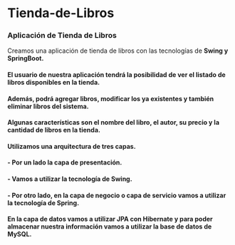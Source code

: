 # Tienda-de-Libros
### Aplicación de Tienda de Libros
Creamos una aplicación de tienda de libros con las tecnologías de **Swing y SpringBoot.**

#### El usuario de nuestra aplicación tendrá la posibilidad de ver el listado de libros disponibles en la tienda.

#### Además, podrá agregar libros, modificar los ya existentes y también eliminar libros del sistema.

#### Algunas características son el nombre del libro, el autor, su precio y la cantidad de libros en la tienda.

#### Utilizamos una arquitectura de tres capas.

#### - Por un lado la capa de presentación.

#### - Vamos a utilizar la tecnología de Swing.

#### - Por otro lado, en la capa de negocio o capa de servicio vamos a utilizar la tecnología de Spring.

#### En la capa de datos vamos a utilizar JPA con Hibernate y para poder almacenar nuestra información vamos a utilizar la base de datos de MySQL.


